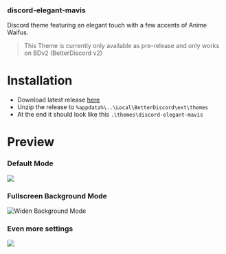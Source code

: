 ### discord-elegant-mavis
Discord theme featuring an elegant touch with a few accents of Anime Waifus.
>This Theme is currently only available as pre-release and only works on BDv2 (BetterDiscord v2)

# Installation
 - Download latest release [here](https://github.com/Venipa/discord-elegant-mavis/releases/latest)
 - Unzip the release to `%appdata%\..\Local\BetterDiscord\ext\themes`
 - At the end it should look like this `.\themes\discord-elegant-mavis`

# Preview
### Default Mode
![](https://i.mavis.moe/f/joe9YpGB5I/discord-2019-04-20-13-21-37.png)

### Fullscreen Background Mode
![Widen Background Mode](https://i.mavis.moe/f/5Ewe4T07D2/discord-2019-04-20-13-23-53.png)
### Even more settings
![](https://i.mavis.moe/f/InpJwAJ5Rk/discord-2019-04-20-13-16-46.png)